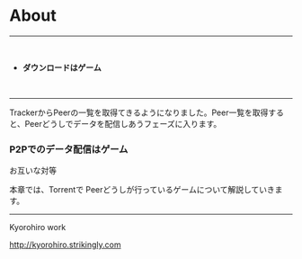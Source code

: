 # About
<hr>
<br>

* **ダウンロードはゲーム**

<br>
<hr>

TrackerからPeerの一覧を取得てきるようになりました。Peer一覧を取得すると、Peerどうしでデータを配信しあうフェーズに入ります。


### P2Pでのデータ配信はゲーム

お互いな対等






本章では、Torrentで Peerどうしが行っているゲームについて解説していきます。




-------
Kyorohiro work

http://kyorohiro.strikingly.com

